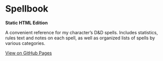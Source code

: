 # Spellbook
**Static HTML Edition**

A convenient reference for my character’s D&D spells. Includes statistics, rules text and notes on each spell, as well as organized lists of spells by various categories.

[View on GitHub Pages](http://bigreader.github.io/Spellbook-Static)